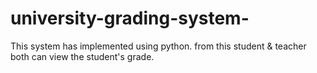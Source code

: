 # university-grading-system-
This system has implemented using python. from this student &amp; teacher both can view the student's grade.
